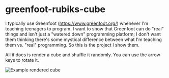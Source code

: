 # greenfoot-rubiks-cube
I typically use Greenfoot (https://www.greenfoot.org/) whenever I'm teaching teenagers to program. I want to show that Greenfoot can do "real" things and isn't just a "watered down" programming platform; I don't want them thinking there's some mystical difference between what I'm teaching them vs. "real" programming. So this is the project I show them.

All it does is render a cube and shuffle it randomly. You can use the arrow keys to rotate it.

![Example rendered cube](https://raw.githubusercontent.com/ryan-c-lewis/greenfoot-rubiks-cube/master/src/images/ExampleAnimation.gif)
